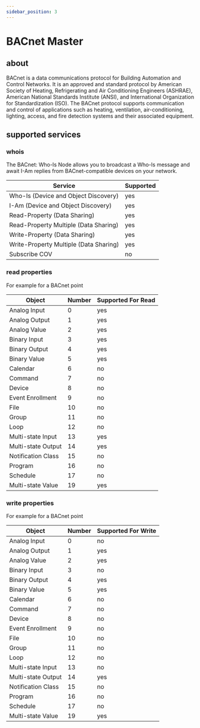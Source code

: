 ```yaml
---
sidebar_position: 3
---
```


# BACnet Master 

## about

BACnet is a data communications protocol for Building Automation and Control Networks. It is an approved and
standard protocol by American Society of Heating, Refrigerating and Air Conditioning Engineers (ASHRAE),
American National Standards Institute (ANSI), and International Organization for Standardization (ISO). The
BACnet protocol supports communication and control of applications such as heating, ventilation, air-conditioning, lighting, access, and fire detection systems and their associated equipment. 


## supported services

### whois 
The BACnet: Who-Is Node allows you to broadcast a Who-Is message and await I-Am replies from BACnet-compatible devices on your network.

| Service                                | Supported |
|----------------------------------------|-----------|
| Who-Is (Device and Object Discovery)   | yes       |
| I-Am (Device and Object Discovery)     | yes       |
| Read-Property (Data Sharing)           | yes       |
| Read-Property Multiple (Data Sharing)  | yes       |
| Write-Property (Data Sharing)          | yes       |
| Write-Property Multiple (Data Sharing) | yes       |
| Subscribe COV                          | no        |

### read properties
For example for a BACnet point


| Object             | Number | Supported For Read |
|--------------------|--------|--------------------|
| Analog Input       | 0      | yes                |
| Analog Output      | 1      | yes                |
| Analog Value       | 2      | yes                |
| Binary Input       | 3      | yes                |
| Binary Output      | 4      | yes                |
| Binary Value       | 5      | yes                |
| Calendar           | 6      | no                 |
| Command            | 7      | no                 |
| Device             | 8      | no                 |
| Event Enrollment   | 9      | no                 |
| File               | 10     | no                 |
| Group              | 11     | no                 |
| Loop               | 12     | no                 |
| Multi-state Input  | 13     | yes                |
| Multi-state Output | 14     | yes                |
| Notification Class | 15     | no                 |
| Program            | 16     | no                 |
| Schedule           | 17     | no                 |
| Multi-state Value  | 19     | yes                |




### write properties
For example for a BACnet point


| Object             | Number | Supported For Write |
|--------------------|--------|---------------------|
| Analog Input       | 0      | no                  |
| Analog Output      | 1      | yes                 |
| Analog Value       | 2      | yes                 |
| Binary Input       | 3      | no                  |
| Binary Output      | 4      | yes                 |
| Binary Value       | 5      | yes                 |
| Calendar           | 6      | no                  |
| Command            | 7      | no                  |
| Device             | 8      | no                  |
| Event Enrollment   | 9      | no                  |
| File               | 10     | no                  |
| Group              | 11     | no                  |
| Loop               | 12     | no                  |
| Multi-state Input  | 13     | no                  |
| Multi-state Output | 14     | yes                 |
| Notification Class | 15     | no                  |
| Program            | 16     | no                  |
| Schedule           | 17     | no                  |
| Multi-state Value  | 19     | yes                 |